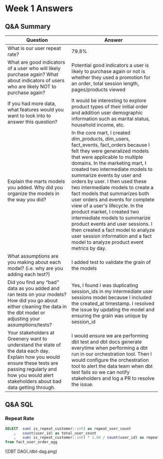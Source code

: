 # Week 1 Answers

## Q&A Summary
| Question | Answer |
| --- | --- |
| What is our user repeat rate? | 79.8% |
| What are good indicators of a user who will likely purchase again? What about indicators of users who are likely NOT to purchase again? | Potential good indicators a user is likely to purchase again or not is whether they used a promotion for an order, total session length, pages/products viewed |
| If you had more data, what features would you want to look into to answer this question? | It would be interesting to explore product types of their initial order and addition user demographic information such as marital status, household income, etc. |
| Explain the marts models you added. Why did you organize the models in the way you did? | In the core mart, I created dim_products, dim_users, fact_events, fact_orders because I felt they were generalized models that were applicable to multiple domains. In the marketing mart, I created two intermediate models to summarize events by user and orders by user. I then used these two intermediate models to create a fact models that summarizes both user orders and events for complete view of a user's lifecycle. In the product market, I created two intermediate models to summarize product events and user sessions.  I then created a fact model to analyze user session information and a fact model to analyze product event metrics by day. |
| What assumptions are you making about each model? (i.e. why are you adding each test?) | I added test to validate the grain of the models |
| Did you find any “bad” data as you added and ran tests on your models? How did you go about either cleaning the data in the dbt model or adjusting your assumptions/tests? | Yes, I found I was duplicating session_ids in my intermediate user sessions model because I included the created_at timestamp.  I resolved the issue by updating the model and ensuring the grain was unique by session_id |
| Your stakeholders at Greenery want to understand the state of the data each day. Explain how you would ensure these tests are passing regularly and how you would alert stakeholders about bad data getting through. |  I would ensure we are performing dbt test and dbt docs generate everytime when performing a dbt run in our orchestration tool.  Then I would configure the orchestration tool to alert the data team when dbt test fails so we can notify stakeholders and log a PR to resolve the issue. |


## Q&A SQL

### Repeat Rate
```sql
SELECT  sum( is_repeat_customer::int) as repeat_user_count
    ,   count(user_id) as total_user_count
    ,   sum( is_repeat_customer::int) * 1.00 / count(user_id) as repeat_rate
from fact_user_order_agg
```

![DBT DAG(./dbt-dag.png)